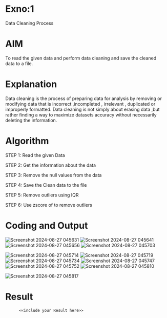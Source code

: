 # Exno:1
Data Cleaning Process

# AIM
To read the given data and perform data cleaning and save the cleaned data to a file.

# Explanation
Data cleaning is the process of preparing data for analysis by removing or modifying data that is incorrect ,incompleted , irrelevant , duplicated or improperly formatted. Data cleaning is not simply about erasing data ,but rather finding a way to maximize datasets accuracy without necessarily deleting the information.

# Algorithm
STEP 1: Read the given Data

STEP 2: Get the information about the data

STEP 3: Remove the null values from the data

STEP 4: Save the Clean data to the file

STEP 5: Remove outliers using IQR

STEP 6: Use zscore of to remove outliers

# Coding and Output
![Screenshot 2024-08-27 045631](https://github.com/user-attachments/assets/1daf8e44-1f48-4209-acfe-d752d6dcb233)
![Screenshot 2024-08-27 045641](https://github.com/user-attachments/assets/4a45a5ec-b51e-4fe3-bbd5-6ea30b5e0322)
![Screenshot 2024-08-27 045656](https://github.com/user-attachments/assets/d96c2d50-6c3a-4650-8dae-b4fc5692d0f9)
![Screenshot 2024-08-27 045703](https://github.com/user-attachments/assets/f539505b-0bb7-4ac8-9e0f-297d6fccdbe5)

![Screenshot 2024-08-27 045714](https://github.com/user-attachments/assets/e09e8acc-0ac2-40b5-bbc9-9a9cd6d0cb2c)
![Screenshot 2024-08-27 045719](https://github.com/user-attachments/assets/1c2b0440-9932-4fc8-bf70-77a110362010)
![Screenshot 2024-08-27 045734](https://github.com/user-attachments/assets/e7c84fb5-78dc-41c4-a57a-5a67fe20c031)
![Screenshot 2024-08-27 045747](https://github.com/user-attachments/assets/73e067a9-9e24-46df-87fd-b89ad60f96c6)
![Screenshot 2024-08-27 045752](https://github.com/user-attachments/assets/2ba6a071-70b2-4259-ac6a-ddde07925b30)
![Screenshot 2024-08-27 045810](https://github.com/user-attachments/assets/980ccb8a-e427-42b3-88a8-00facd3ee81a)

![Screenshot 2024-08-27 045817](https://github.com/user-attachments/assets/b0bb63c2-9854-4d4f-a262-ae2af27b7f4a)

# Result
          <<include your Result here>>
